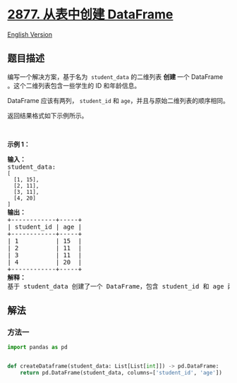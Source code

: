 # [2877. 从表中创建 DataFrame](https://leetcode.cn/problems/create-a-dataframe-from-list)

[English Version](/solution/2800-2899/2877.Create%20a%20DataFrame%20from%20List/README_EN.md)

## 题目描述

<!-- 这里写题目描述 -->

<p>编写一个解决方案，基于名为&nbsp;&nbsp;<code>student_data</code>&nbsp;的二维列表&nbsp;<b>创建 </b>一个 DataFrame 。这个二维列表包含一些学生的 ID 和年龄信息。</p>

<p>DataFrame 应该有两列，&nbsp;<code>student_id</code>&nbsp;和&nbsp;<code>age</code>，并且与原始二维列表的顺序相同。</p>

<p>返回结果格式如下示例所示。</p>

<p>&nbsp;</p>

<p><strong class="example">示例 1：</strong></p>

<pre>
<strong>输入：
</strong>student_data:<strong>
</strong><code>[
  [1, 15],
  [2, 11],
  [3, 11],
  [4, 20]
]</code>
<b>输出：</b>
+------------+-----+
| student_id | age |
+------------+-----+
| 1          | 15  |
| 2          | 11  |
| 3          | 11  |
| 4          | 20  |
+------------+-----+
<b>解释：</b>
基于 student_data 创建了一个 DataFrame，包含 student_id 和 age 两列。
</pre>

## 解法

### 方法一

<!-- tabs:start -->

```python
import pandas as pd


def createDataframe(student_data: List[List[int]]) -> pd.DataFrame:
    return pd.DataFrame(student_data, columns=['student_id', 'age'])
```

<!-- tabs:end -->

<!-- end -->
